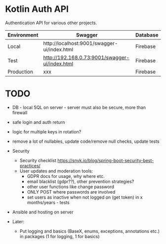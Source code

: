# Kotlin Auth API

Authentication API for various other projects.

| Environment | Swagger                                        | Database |
|-------------|------------------------------------------------|----------|
| Local       | http://localhost:9001/swagger-ui/index.html    | Firebase |
| Test        | http://192.168.0.73:9001/swagger-ui/index.html | Firebase |
| Production  | xxx                                            | Firebase |

# TODO

- DB - local SQL on server - server must also be secure, more than firewall
- safe login and auth return
- logic for multiple keys in rotation?
- remove a lot of nullables, update code/remove null checks, update tests

- Security
    - Security checklist https://snyk.io/blog/spring-boot-security-best-practices/
    - User updates and moderation tools:
        - GDPR docs for usage, why where etc.
        - email blacklist (gdpr??), other prevention strategies?
        - other user functions like change password
        - ONLY POST where passwords are involved
        - set users as inactive when not logged on (get token) in x months/years - tests
- Ansible and hosting on server
- Later:
  - Put logging and basics (BaseX, enums, exceptions, annotations etc.) in packages (1 for logging, 1 for basics)